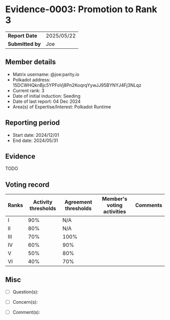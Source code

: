 # Evidence-0003: Promotion to Rank 3

|                  |            |
| ---------------- | ---------- |
| **Report Date**  | 2025/05/22 |
| **Submitted by** | Joe        |

## Member details

- Matrix username: @joe:parity.io
- Polkadot address: 15DCWHQknBjc5YPFoVj8Pn2KoqrqYywJJ95BYNYJ4Fj3NLqz
- Current rank: 3
- Date of initial induction: Seeding
- Date of last report: 04 Dec 2024
- Area(s) of Expertise/Interest: Polkadot Runtime

## Reporting period

- Start date: 2024/12/01
- End date: 2024/05/31

## Evidence

TODO

## Voting record

|  Ranks | Activity thresholds | Agreement thresholds | Member's voting activities | Comments |
|---|---|---|---|---|
|I  |90%   |N/A   |   |  |
|II |80%   |N/A   |   |  |
|III|70%   |100%  |   |  |
|IV |60%   |90%   |   |  |
|V  |50%   |80%   |   |  |
|VI |40%   |70%   |   |  |

## Misc

- [ ] Question(s):

- [ ] Concern(s):

- [ ] Comment(s):
